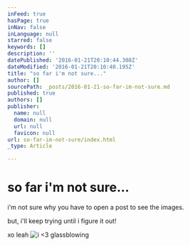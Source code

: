 ```yaml
---
inFeed: true
hasPage: true
inNav: false
inLanguage: null
starred: false
keywords: []
description: ''
datePublished: '2016-01-21T20:10:44.308Z'
dateModified: '2016-01-21T20:10:40.195Z'
title: "so far i'm not sure..."
author: []
sourcePath: _posts/2016-01-21-so-far-im-not-sure.md
published: true
authors: []
publisher:
  name: null
  domain: null
  url: null
  favicon: null
url: so-far-im-not-sure/index.html
_type: Article

---
```

# so far i'm not sure...

i'm not sure why you have to open a post to see the images.

but, i'll keep trying until i figure it out!

xo leah
![i <3 glassblowing](https://s3-us-west-2.amazonaws.com/the-grid-img/p/7b408da34683594024e6f193eb17420e5d75576d.jpg)